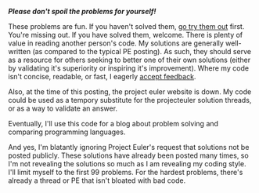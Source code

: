 ***Please don't spoil the problems for yourself!***

These problems are fun. If you haven't solved them, [go try them out](http://projecteuler.net) first. You're missing out. If you have solved them, welcome. There is plenty of value in reading another person's code. My solutions are generally well-written (as compared to the typical PE posting). As such, they should serve as a resource for others seeking to better one of their own solutions (either by validating it's superiority or inspiring it's improvement). Where my code isn't concise, readable, or fast, I eagerly [accept feedback](mailto:stewinsalot+projecteuler@gmail.com).

Also, at the time of this posting, the project euler website is down. My code could be used as a tempory substitute for the projecteuler solution threads, or as a way to validate an answer.

Eventually, I'll use this code for a blog about problem solving and comparing programming languages.

And yes, I'm blatantly ignoring Project Euler's request that solutions not be posted publicly. These solutions have already been posted many times, so I'm not revealing the solutions so much as I am revealing my coding style. I'll limit myself to the first 99 problems. For the hardest problems, there's already a thread or PE that isn't bloated with bad code.

